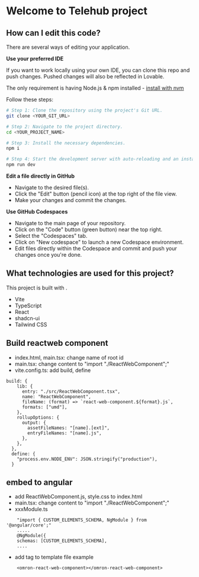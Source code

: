 # Welcome to Telehub project

## How can I edit this code?

There are several ways of editing your application.


**Use your preferred IDE**

If you want to work locally using your own IDE, you can clone this repo and push changes. Pushed changes will also be reflected in Lovable.

The only requirement is having Node.js & npm installed - [install with nvm](https://github.com/nvm-sh/nvm#installing-and-updating)

Follow these steps:

```sh
# Step 1: Clone the repository using the project's Git URL.
git clone <YOUR_GIT_URL>

# Step 2: Navigate to the project directory.
cd <YOUR_PROJECT_NAME>

# Step 3: Install the necessary dependencies.
npm i

# Step 4: Start the development server with auto-reloading and an instant preview.
npm run dev
```

**Edit a file directly in GitHub**

- Navigate to the desired file(s).
- Click the "Edit" button (pencil icon) at the top right of the file view.
- Make your changes and commit the changes.

**Use GitHub Codespaces**

- Navigate to the main page of your repository.
- Click on the "Code" button (green button) near the top right.
- Select the "Codespaces" tab.
- Click on "New codespace" to launch a new Codespace environment.
- Edit files directly within the Codespace and commit and push your changes once you're done.

## What technologies are used for this project?

This project is built with .

- Vite
- TypeScript
- React
- shadcn-ui
- Tailwind CSS 


## Build reactweb component

- index.html, main.tsx: change name of root id
- main.tsx: change content to "import "./ReactWebComponent";"
- vite.config.ts: add build, define
```code
build: {
    lib: {
      entry: "./src/ReactWebComponent.tsx", 
      name: "ReactWebComponent",
      fileName: (format) => `react-web-component.${format}.js`, 
      formats: ["umd"],  
    },
    rollupOptions: {
      output: {
        assetFileNames: "[name].[ext]",
        entryFileNames: "[name].js",  
      },
    },
  },
  define: {
    "process.env.NODE_ENV": JSON.stringify("production"),  
  }
```



## embed to angular

- add ReactWebComponent.js, style.css to index.html
- main.tsx: change content to "import "./ReactWebComponent";"
- xxxModule.ts 
```code 
    "import { CUSTOM_ELEMENTS_SCHEMA, NgModule } from '@angular/core';"
    .....
    @NgModule({
    schemas: [CUSTOM_ELEMENTS_SCHEMA],
    ....
```

- add tag  to template file example 
```code
    <omron-react-web-component></omron-react-web-component>
```